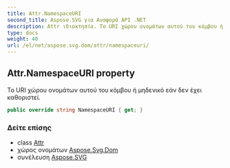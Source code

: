 ```yaml
---
title: Attr.NamespaceURI
second_title: Aspose.SVG για Αναφορά API .NET
description: Attr ιδιοκτησία. Το URI χώρου ονομάτων αυτού του κόμβου ή μηδενικό εάν δεν έχει καθοριστεί.
type: docs
weight: 40
url: /el/net/aspose.svg.dom/attr/namespaceuri/
---
```

## Attr.NamespaceURI property

Το URI χώρου ονομάτων αυτού του κόμβου ή μηδενικό εάν δεν έχει καθοριστεί.

```csharp
public override string NamespaceURI { get; }
```

### Δείτε επίσης

* class [Attr](../)
* χώρος ονομάτων [Aspose.Svg.Dom](../../attr/)
* συνέλευση [Aspose.SVG](../../../)


